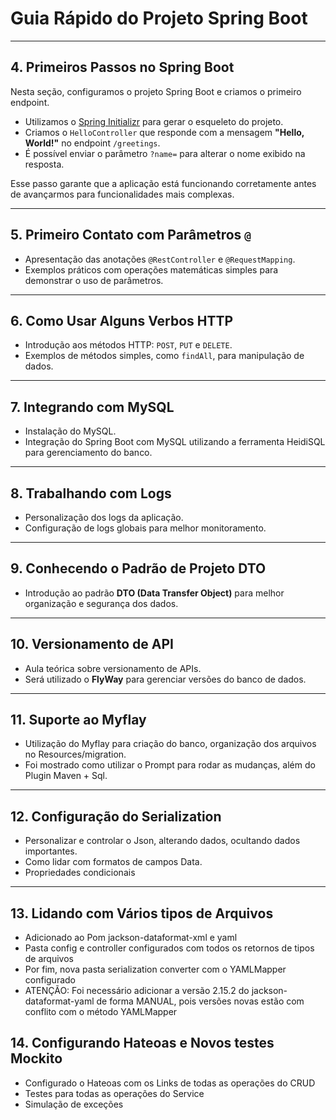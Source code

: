 # Guia Rápido do Projeto Spring Boot

---

## 4. Primeiros Passos no Spring Boot

Nesta seção, configuramos o projeto Spring Boot e criamos o primeiro endpoint.  

- Utilizamos o [Spring Initializr](https://start.spring.io/) para gerar o esqueleto do projeto.  
- Criamos o `HelloController` que responde com a mensagem **"Hello, World!"** no endpoint `/greetings`.  
- É possível enviar o parâmetro `?name=` para alterar o nome exibido na resposta.  

Esse passo garante que a aplicação está funcionando corretamente antes de avançarmos para funcionalidades mais complexas.

---

## 5. Primeiro Contato com Parâmetros `@`

- Apresentação das anotações `@RestController` e `@RequestMapping`.  
- Exemplos práticos com operações matemáticas simples para demonstrar o uso de parâmetros.

---

## 6. Como Usar Alguns Verbos HTTP

- Introdução aos métodos HTTP: `POST`, `PUT` e `DELETE`.  
- Exemplos de métodos simples, como `findAll`, para manipulação de dados.

---

## 7. Integrando com MySQL

- Instalação do MySQL.  
- Integração do Spring Boot com MySQL utilizando a ferramenta HeidiSQL para gerenciamento do banco.

---

## 8. Trabalhando com Logs

- Personalização dos logs da aplicação.  
- Configuração de logs globais para melhor monitoramento.

---

## 9. Conhecendo o Padrão de Projeto DTO

- Introdução ao padrão **DTO (Data Transfer Object)** para melhor organização e segurança dos dados.

---

## 10. Versionamento de API

- Aula teórica sobre versionamento de APIs.  
- Será utilizado o **FlyWay** para gerenciar versões do banco de dados.
  
---

## 11. Suporte ao Myflay

- Utilização do Myflay para criação do banco, organização dos arquivos no Resources/migration.  
- Foi mostrado como utilizar o Prompt para rodar as mudanças, além do Plugin Maven + Sql.


---

## 12. Configuração do Serialization

- Personalizar e controlar o Json, alterando dados, ocultando dados importantes.  
- Como lidar com formatos de campos Data.
- Propriedades condicionais

- ---

## 13. Lidando com Vários tipos de Arquivos

- Adicionado ao Pom jackson-dataformat-xml e yaml 
- Pasta config e controller configurados com todos os retornos de tipos de arquivos
- Por fim, nova pasta serialization converter com o YAMLMapper configurado
- ATENÇÃO: Foi necessário adicionar a versão 2.15.2 do jackson-dataformat-yaml de forma MANUAL, pois versões novas estão com conflito com o método YAMLMapper

## 14. Configurando Hateoas e Novos testes Mockito

- Configurado o Hateoas com os Links de todas as operações do CRUD  
- Testes para todas as operações do Service
- Simulação de exceções  




